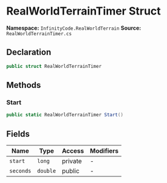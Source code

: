 # RealWorldTerrainTimer Struct

**Namespace:** `InfinityCode.RealWorldTerrain`
**Source:** `RealWorldTerrainTimer.cs`

## Declaration

```csharp
public struct RealWorldTerrainTimer
```

## Methods

### Start

```csharp
public static RealWorldTerrainTimer Start()
```

## Fields

| Name | Type | Access | Modifiers |
|------|------|--------|-----------|
| `start` | `long` | private | - |
| `seconds` | `double` | public | - |

